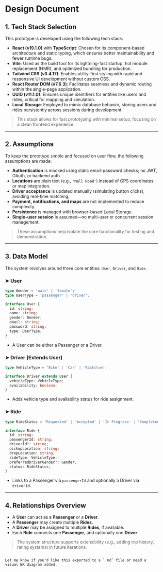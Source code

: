 # Design Document

## 1. Tech Stack Selection

This prototype is developed using the following tech stack:

- **React (v19.1.0)** with **TypeScript**: Chosen for its component-based architecture and static typing, which ensures better maintainability and fewer runtime bugs.
- **Vite**: Used as the build tool for its lightning-fast startup, hot module replacement (HMR), and optimized bundling for production.
- **Tailwind CSS (v3.4.17)**: Enables utility-first styling with rapid and responsive UI development without custom CSS.
- **React Router DOM (v7.6.3)**: Facilitates seamless and dynamic routing within the single-page application.
- **UUID (v11.1.0)**: Ensures unique identifiers for entities like users and rides, critical for mapping and simulation.
- **Local Storage**: Employed to mimic database behavior, storing users and rides persistently across sessions during development.

> This stack allows for fast prototyping with minimal setup, focusing on a clean frontend experience.

---

## 2. Assumptions

To keep the prototype simple and focused on user flow, the following assumptions are made:

- **Authentication** is mocked using static email-password checks; no JWT, OAuth, or backend auth.
- **Locations** are plain text (e.g., `'Mall Road'`) instead of GPS coordinates or map integration.
- **Driver acceptance** is updated manually (simulating button clicks), avoiding real-time matching.
- **Payment, notifications, and maps** are not implemented to reduce complexity.
- **Persistence** is managed with browser-based Local Storage.
- **Single-user session** is assumed—no multi-user or concurrent session management.

> These assumptions help isolate the core functionality for testing and demonstration.

---

## 3. Data Model

The system revolves around three core entities: `User`, `Driver`, and `Ride`.

### ➤ User

```ts
type Gender = 'male' | 'female';
type UserType = 'passenger' | 'driver';

interface User {
  id: string;
  name: string;
  gender: Gender;
  email: string;
  password: string;
  type: UserType;
}
````

* A User can be either a Passenger or a Driver.

### ➤ Driver (Extends User)

```ts
type VehicleType = 'Bike' | 'Car' | 'Rickshaw';

interface Driver extends User {
  vehicleType: VehicleType;
  availability: boolean;
}
```

* Adds vehicle type and availability status for ride assignment.

### ➤ Ride

```ts
type RideStatus = 'Requested' | 'Accepted' | 'In Progress' | 'Completed';

interface Ride {
  id: string;
  passengerId: string;
  driverId?: string;
  pickupLocation: string;
  dropLocation: string;
  rideType: VehicleType;
  preferredDriverGender?: Gender;
  status: RideStatus;
}
```

* Links to a Passenger via `passengerId` and optionally a Driver via `driverId`.

---

## 4. Relationships Overview

* A **User** can act as a **Passenger** or a **Driver**.
* A **Passenger** may create multiple **Rides**.
* A **Driver** may be assigned to multiple **Rides**, if available.
* Each **Ride** connects one **Passenger**, and optionally one **Driver**.

> The system structure supports extensibility (e.g., adding trip history, rating systems) in future iterations.

```

Let me know if you'd like this exported to a `.md` file or need a visual ER diagram added.
```
